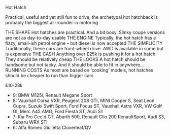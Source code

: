 Hot Hatch

Practical, useful and yet still fun to drive, the archetypal hot hatchback is probably the biggest all-rounder in motoring

THE SHAPE
Hot hatches are practical. And a bit boxy. Slinky coupe versions are not as day-to-day usable
THE ENGINE
Typically, the hot hatch has a fizzy, small-ish petrol engine – but diesel is now accepted
THE SIMPLICITY
Traditionally, these cars are front-wheel drive. AWD is available in some but is expensive
THE CASH
Anything over £25k is pushing it for a hot hatch. They should be relatively cheap
THE LOOKS
A hot hatch should be handsome but not tacky. And it should be able to fit in anywhere…
RUNNING COSTS
As most are based on ‘cooking’ models, hot hatches should be cheaper to run than bigger cars

£10-28k

* 9: BMW M125i, Renault Megane Sport
* 8: Vauxhall Corsa VXR, Peugeot 208 GTI, MINI Cooper S, Seat Leon Cupra, Suzuki Swift Sport, Ford Focus ST, Vauxhall Astra VXR, VW Golf GI, Merc A45 AMG, Ford Fiesta ST, Audi S1
* 7: Kia Pro Cee'd GT, Abarth 500, Renault Clio 200 RenaultSport, Audi S3, Subaru WRX STi
* 6: Alfa Romeo Giulietta Cloverleaf/QV